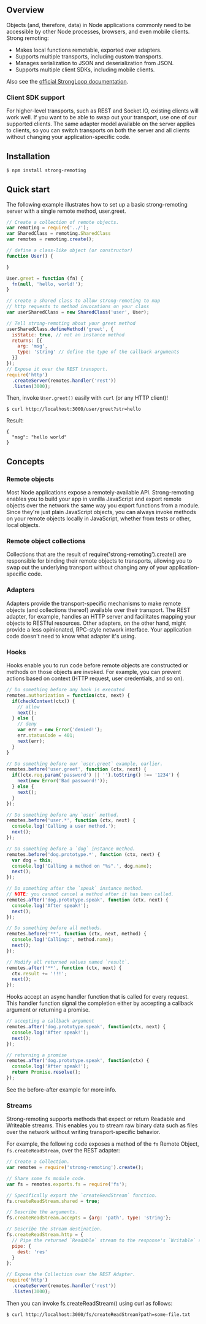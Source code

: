 ## Overview
Objects (and, therefore, data) in Node applications commonly need to be accessible by other Node processes, browsers, and even mobile clients.   Strong remoting:

 * Makes local functions remotable, exported over adapters.
 * Supports multiple transports, including custom transports.
 * Manages serialization to JSON and deserialization from JSON.
 * Supports multiple client SDKs, including mobile clients.

<div class="confluence-hide">
Also see the <a href="http://docs.strongloop.com/display/LB/Strong+Remoting">official StrongLoop documentation</a>.</div>

### Client SDK support

For higher-level transports, such as REST and Socket.IO, existing clients will work well. If you want to be able to swap out your transport, use one of our supported clients. The same adapter model available on the server applies to clients, so you can switch transports on both the server and all clients without changing your application-specific code.

## Installation

```sh
$ npm install strong-remoting
```

## Quick start

The following example illustrates how to set up a basic strong-remoting server with a single remote method, user.greet.

```js
// Create a collection of remote objects.
var remoting = require('../');
var SharedClass = remoting.SharedClass
var remotes = remoting.create();

// define a class-like object (or constructor)
function User() {

}

User.greet = function (fn) {
  fn(null, 'hello, world!');
}

// create a shared class to allow strong-remoting to map
// http requests to method invocations on your class
var userSharedClass = new SharedClass('user', User);

// Tell strong-remoting about your greet method
userSharedClass.defineMethod('greet', {
  isStatic: true, // not an instance method
  returns: [{
    arg: 'msg',
    type: 'string' // define the type of the callback arguments
  }]
});
// Expose it over the REST transport.
require('http')
  .createServer(remotes.handler('rest'))
  .listen(3000);
```

Then, invoke `User.greet()` easily with `curl` (or any HTTP client)!

    $ curl http://localhost:3000/user/greet?str=hello

Result:

```
{
  "msg": "hello world"
}
```

## Concepts

### Remote objects

Most Node applications expose a remotely-available API.  Strong-remoting enables you to build your app in vanilla JavaScript and export remote objects over the network the same way you export functions from a module. Since they're just plain JavaScript objects, you can always invoke methods on your remote objects locally in JavaScript, whether from tests or other, local objects.

### Remote object collections

Collections that are the result of require('strong-remoting').create() are responsible for binding their remote objects to transports, allowing you to swap out the underlying transport without changing any of your application-specific code.

### Adapters

Adapters provide the transport-specific mechanisms to make remote objects (and collections thereof) available over their transport. The REST adapter, for example, handles an HTTP server and facilitates mapping your objects to RESTful resources. Other adapters, on the other hand, might provide a less opinionated, RPC-style network interface. Your application code doesn't need to know what adapter it's using.

### Hooks

Hooks enable you to run code before remote objects are constructed or methods on those objects are invoked. For example, you can prevent actions based on context (HTTP request, user credentials, and so on).

```js
// Do something before any hook is executed
remotes.authorization = function(ctx, next) {
  if(checkContext(ctx)) {
    // allow
    next();
  } else {
    // deny
    var err = new Error('denied!');
    err.statusCode = 401;
    next(err);
  }
}

// Do something before our `user.greet` example, earlier.
remotes.before('user.greet', function (ctx, next) {
  if((ctx.req.param('password') || '').toString() !== '1234') {
    next(new Error('Bad password!'));
  } else {
    next();
  }
});

// Do something before any `user` method.
remotes.before('user.*', function (ctx, next) {
  console.log('Calling a user method.');
  next();
});

// Do something before a `dog` instance method.
remotes.before('dog.prototype.*', function (ctx, next) {
  var dog = this;
  console.log('Calling a method on "%s".', dog.name);
  next();
});

// Do something after the `speak` instance method.
// NOTE: you cannot cancel a method after it has been called.
remotes.after('dog.prototype.speak', function (ctx, next) {
  console.log('After speak!');
  next();
});

// Do something before all methods.
remotes.before('**', function (ctx, next, method) {
  console.log('Calling:', method.name);
  next();
});

// Modify all returned values named `result`.
remotes.after('**', function (ctx, next) {
  ctx.result += '!!!';
  next();
});
```

Hooks accept an async handler function that is called for every request. This handler function signal the completion either by accepting a callback argument or returning a promise.

```js
// accepting a callback argument
remotes.after('dog.prototype.speak', function(ctx, next) {
  console.log('After speak!');
  next();
});

// returning a promise
remotes.after('dog.prototype.speak', function(ctx) {
  console.log('After speak!');
  return Promise.resolve();
});
```

See the before-after example for more info.

### Streams

Strong-remoting supports methods that expect or return Readable and Writeable streams. This enables you to stream raw binary data such as files over the network without writing transport-specific behavior.

For example, the following code exposes a method of the `fs` Remote Object, `fs.createReadStream`, over the REST adapter:

```js
// Create a Collection.
var remotes = require('strong-remoting').create();

// Share some fs module code.
var fs = remotes.exports.fs = require('fs');

// Specifically export the `createReadStream` function.
fs.createReadStream.shared = true;

// Describe the arguments.
fs.createReadStream.accepts = {arg: 'path', type: 'string'};

// Describe the stream destination.
fs.createReadStream.http = {
  // Pipe the returned `Readable` stream to the response's `Writable` stream.
  pipe: {
    dest: 'res'
  }
};

// Expose the Collection over the REST Adapter.
require('http')
  .createServer(remotes.handler('rest'))
  .listen(3000);
```

Then you can invoke fs.createReadStream() using curl as follows:

    $ curl http://localhost:3000/fs/createReadStream?path=some-file.txt

